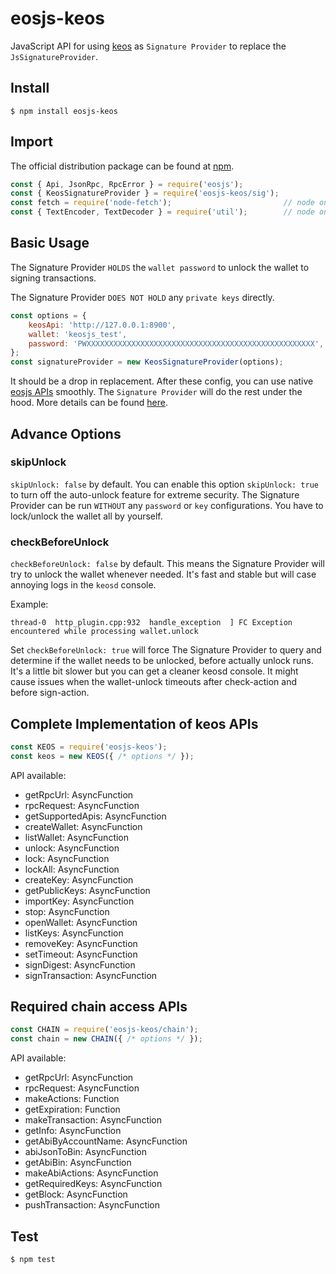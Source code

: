 # eosjs-keos

JavaScript API for using [keos](https://developers.eos.io/manuals/eos/v2.0/keosd/index) as `Signature Provider` to replace the `JsSignatureProvider`.

## Install

```console
$ npm install eosjs-keos
```

## Import

The official distribution package can be found at [npm](https://www.npmjs.com/package/eosjs-keos).

```js
const { Api, JsonRpc, RpcError } = require('eosjs');
const { KeosSignatureProvider } = require('eosjs-keos/sig');
const fetch = require('node-fetch');                         // node only; not needed in browsers
const { TextEncoder, TextDecoder } = require('util');        // node only; native TextEncoder/Decoder
```

## Basic Usage

The Signature Provider `HOLDS` the `wallet password` to unlock the wallet to signing transactions.

The Signature Provider `DOES NOT HOLD` any `private keys` directly.

```js
const options = {
    keosApi: 'http://127.0.0.1:8900',
    wallet: 'keosjs_test',
    password: 'PWXXXXXXXXXXXXXXXXXXXXXXXXXXXXXXXXXXXXXXXXXXXXXXXXXXX',
};
const signatureProvider = new KeosSignatureProvider(options);
```

It should be a drop in replacement. After these config, you can use native [eosjs APIs](https://eosio.github.io/eosjs) smoothly. The `Signature Provider` will do the rest under the hood. More details can be found [here](https://github.com/EOSIO/eosjs).

## Advance Options

### skipUnlock

`skipUnlock: false` by default. You can enable this option `skipUnlock: true` to turn off the auto-unlock feature for extreme security. The Signature Provider can be run `WITHOUT` any `password` or `key` configurations. You have to lock/unlock the wallet all by yourself.

### checkBeforeUnlock

`checkBeforeUnlock: false` by default. This means the Signature Provider will try to unlock the wallet whenever needed. It's fast and stable but will case annoying logs in the `keosd` console.

Example:

```console
thread-0  http_plugin.cpp:932  handle_exception  ] FC Exception encountered while processing wallet.unlock
```

Set `checkBeforeUnlock: true` will force The Signature Provider to query and determine if the wallet needs to be unlocked, before actually unlock runs. It's a little bit slower but you can get a cleaner keosd console. It might cause issues when the wallet-unlock timeouts after check-action and before sign-action.

## Complete Implementation of keos APIs

```js
const KEOS = require('eosjs-keos');
const keos = new KEOS({ /* options */ });
```

API available:

* getRpcUrl: AsyncFunction
* rpcRequest: AsyncFunction
* getSupportedApis: AsyncFunction
* createWallet: AsyncFunction
* listWallet: AsyncFunction
* unlock: AsyncFunction
* lock: AsyncFunction
* lockAll: AsyncFunction
* createKey: AsyncFunction
* getPublicKeys: AsyncFunction
* importKey: AsyncFunction
* stop: AsyncFunction
* openWallet: AsyncFunction
* listKeys: AsyncFunction
* removeKey: AsyncFunction
* setTimeout: AsyncFunction
* signDigest: AsyncFunction
* signTransaction: AsyncFunction

## Required chain access APIs

```js
const CHAIN = require('eosjs-keos/chain');
const chain = new CHAIN({ /* options */ });
```

API available:

* getRpcUrl: AsyncFunction
* rpcRequest: AsyncFunction
* makeActions: Function
* getExpiration: Function
* makeTransaction: AsyncFunction
* getInfo: AsyncFunction
* getAbiByAccountName: AsyncFunction
* abiJsonToBin: AsyncFunction
* getAbiBin: AsyncFunction
* makeAbiActions: AsyncFunction
* getRequiredKeys: AsyncFunction
* getBlock: AsyncFunction
* pushTransaction: AsyncFunction

## Test

```console
$ npm test
```
